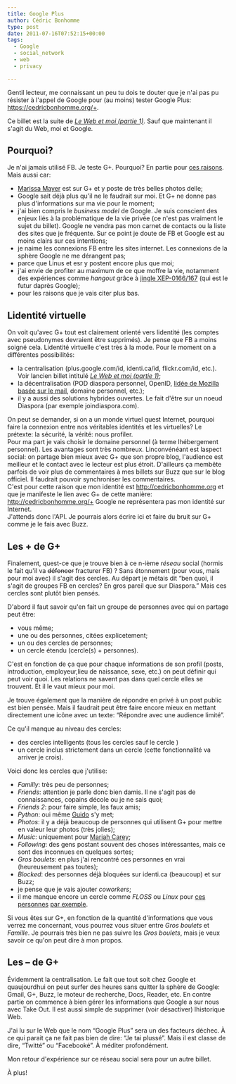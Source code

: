 ```yaml
---
title: Google Plus
author: Cédric Bonhomme
type: post
date: 2011-07-16T07:52:15+00:00
tags:
  - Google
  - social_network
  - web
  - privacy

---
```

Gentil lecteur, me connaissant un peu tu dois te douter que je n'ai pas pu résister à l'appel de Google pour (au moins) tester Google Plus: <https://cedricbonhomme.org/+>.

Ce billet est la suite de _[Le Web et moi (partie 1)][1]_. Sauf que maintenant il s'agit du Web, moi et Google.

## Pourquoi?

Je n'ai jamais utilisé FB. Je teste G+. Pourquoi? En partie pour [ces raisons][2]. Mais aussi car:

  * [Marissa Mayer][3] est sur G+ et y poste de très belles photos delle;
  * Google sait déjà plus qu'il ne le faudrait sur moi. Et G+ ne donne pas plus d'informations sur ma vie pour le moment;
  * j'ai bien compris le _business model_ de Google. Je suis conscient des enjeux liés à la problématique de la vie privée (ce n'est pas vraiment le sujet du billet). Google ne vendra pas mon carnet de contacts ou la liste des sites que je fréquente. Sur ce point je doute de FB et Google est au moins clairs sur ces intentions;
  * je naime les connexions FB entre les sites internet. Les connexions de la sphère Google ne me dérangent pas;
  * parce que Linus et esr y postent encore plus que moi;
  * j'ai envie de profiter au maximum de ce que moffre la vie, notamment des expériences comme _hangout_ grâce à [jingle XEP-0166/167][4] (qui est le futur daprès Google);
  * pour les raisons que je vais citer plus bas.

## Lidentité virtuelle

On voit qu'avec G+ tout est clairement orienté vers lidentité (les comptes avec pseudonymes devraient être supprimés). Je pense que FB a moins soigné cela. Lidentité virtuelle c'est très à la mode. Pour le moment on a différentes possibilités:

  * la centralisation (plus.google.com/id, identi.ca/id, flickr.com/id, etc.). Voir lancien billet intitulé _[Le Web et moi (partie 1)][1]_;
  * la décentralisation (POD diaspora personnel, OpenID, [lidée de Mozilla basée sur le mail][5], domaine personnel, etc.);
  * il y a aussi des solutions hybrides ouvertes. Le fait d'être sur un noeud Diaspora (par exemple joindiaspora.com).

On peut se demander, si on a un monde virtuel quest Internet, pourquoi faire la connexion entre nos véritables identités et les virtuelles? Le prétexte: la sécurité, la vérité: nous profiler.  
Pour ma part je vais choisir le domaine personnel (à terme lhébergement personnel). Les avantages sont très nombreux. Linconvénéant est laspect social: on partage bien mieux avec G+ que son propre blog, l'audience est meilleur et le contact avec le lecteur est plus étroit. D'ailleurs ça membête parfois de voir plus de commentaires à mes billets sur Buzz que sur le blog officiel. Il faudrait pouvoir synchroniser les commentaires.  
C'est pour cette raison que mon identité est <http://cedricbonhomme.org> et que je manifeste le lien avec G+ de cette manière: <http://cedricbonhomme.org/+> Google ne représentera pas mon identité sur Internet.  
J'attends donc l'API. Je pourrais alors écrire ici et faire du bruit sur G+ comme je le fais avec Buzz. 

## Les + de G+

Finalement, quest-ce que je trouve bien à ce n-ième _réseau_ social (hormis le fait qu'il va <del datetime="2011-07-14T19:32:59+00:00">défoncer</del> fracturer FB) ? Sans étonnement (pour vous, mais pour moi avec) il s'agit des cercles. Au départ je métais dit &#8220;ben quoi, il s'agit de groupes FB en cercles? En gros pareil que sur Diaspora.&#8221; Mais ces cercles sont plutôt bien pensés.

D'abord il faut savoir qu'en fait un groupe de personnes avec qui on partage peut être:

  * vous même;
  * une ou des personnes, citées explicetement;
  * un ou des cercles de personnes;
  * un cercle étendu (cercle(s) + personnes).

C'est en fonction de ça que pour chaque informations de son profil (posts, introduction, employeur,lieu de naissance, sexe, etc.) on peut définir qui peut voir quoi. Les relations ne savent pas dans quel cercle elles se trouvent. Et il le vaut mieux pour moi. 

Je trouve également que la manière de répondre en privé à un post public est bien pensée. Mais il faudrait peut être faire encore mieux en mettant directement une icône avec un texte: &#8220;Répondre avec une audience limité&#8221;.

Ce qu'il manque au niveau des cercles:

  * des cercles intelligents (tous les cercles sauf le cercle )
  * un cercle inclus strictement dans un cercle (cette fonctionnalité va arriver je crois).

Voici donc les cercles que j'utilise:

  * _Familly_: très peu de personnes;
  * _Friends_: attention je parle donc bien damis. Il ne s'agit pas de connaissances, copains décole ou je ne sais quoi;
  * _Friends 2_: pour faire simple, les faux amis;
  * _Python_: oui même [Guido][6] s'y met;
  * _Photos_: il y a déjà beaucoup de personnes qui utilisent G+ pour mettre en valeur leur photos (très jolies);
  * _Music_: uniquement pour [Mariah Carey][7];
  * _Following_: des gens postant souvent des choses intéressantes, mais ce sont des inconnues en quelques sortes;
  * _Gros boulets_: en plus j'ai rencontré ces personnes en vrai (heureusement pas toutes);
  * _Blocked_: des personnes déjà bloquées sur identi.ca (beaucoup) et sur Buzz;
  * je pense que je vais ajouter _coworkers_;
  * il me manque encore un cercle comme _FLOSS_ ou _Linux_ pour [ces][8] [personnes][9] [par exemple][10].

Si vous êtes sur G+, en fonction de la quantité d'informations que vous verrez me concernant, vous pourrez vous situer entre _Gros boulets_ et _Famille_. Je pourrais très bien ne pas suivre les _Gros boulets_, mais je veux savoir ce qu'on peut dire à mon propos. 

## Les &#8211; de G+

Évidemment la centralisation. Le fait que tout soit chez Google et quaujourdhui on peut surfer des heures sans quitter la sphère de Google: Gmail, G+, Buzz, le moteur de recherche, Docs, Reader, etc. En contre partie on commence à bien gérer les informations que Google a sur nous avec Take Out. Il est aussi simple de supprimer (voir désactiver) lhistorique Web.

J'ai lu sur le Web que le nom &#8220;Google Plus&#8221; sera un des facteurs déchec. À ce qui parait ça ne fait pas bien de dire: &#8220;Je tai plussé&#8221;. Mais il est classe de dire, &#8220;Twitté&#8221; ou &#8220;Facebooké&#8221;. À méditer profondément.

Mon retour d'expérience sur ce réseau social sera pour un autre billet.

À plus!

 [1]: http://blog.cedricbonhomme.org/2010/04/25/le-web-et-moi-partie-1/
 [2]: http://esr.ibiblio.org/?p=3472
 [3]: https://plus.google.com/u/0/118207880179234484610/posts
 [4]: http://xmpp.org/extensions/xep-0166.html
 [5]: https://wiki.mozilla.org/Identity
 [6]: https://plus.google.com/115212051037621986145/posts
 [7]: https://plus.google.com/102943220293105257440/posts
 [8]: https://plus.google.com/102150693225130002912/posts
 [9]: https://plus.google.com/108228392232356033949/posts
 [10]: https://plus.google.com/108967323530519754654/posts
